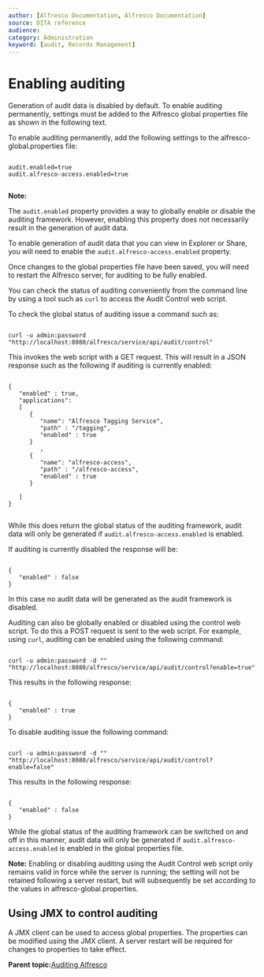 ```yaml
---
author: [Alfresco Documentation, Alfresco Documentation]
source: DITA reference
audience: 
category: Administration
keyword: [audit, Records Management]
---
```


# Enabling auditing

Generation of audit data is disabled by default. To enable auditing permanently, settings must be added to the Alfresco global properties file as shown in the following text.

To enable auditing permanently, add the following settings to the alfresco-global.properties file:

```

audit.enabled=true
audit.alfresco-access.enabled=true
    
```

**Note:**

The `audit.enabled` property provides a way to globally enable or disable the auditing framework. However, enabling this property does not necessarily result in the generation of audit data.

To enable generation of audit data that you can view in Explorer or Share, you will need to enable the `audit.alfresco-access.enabled` property.

Once changes to the global properties file have been saved, you will need to restart the Alfresco server, for auditing to be fully enabled.

You can check the status of auditing conveniently from the command line by using a tool such as `curl` to access the Audit Control web script.

To check the global status of auditing issue a command such as:

```

curl -u admin:password "http://localhost:8080/alfresco/service/api/audit/control"      

```

This invokes the web script with a GET request. This will result in a JSON response such as the following if auditing is currently enabled:

```

{
   "enabled" : true,
   "applications": 
   [
      {
         "name": "Alfresco Tagging Service",
         "path" : "/tagging",
         "enabled" : true
      }
         ,
      {
         "name": "alfresco-access",
         "path" : "/alfresco-access",
         "enabled" : true
      }
         
   ]
}
    
```

While this does return the global status of the auditing framework, audit data will only be generated if `audit.alfresco-access.enabled` is enabled.

If auditing is currently disabled the response will be:

```

{
   "enabled" : false
}  

```

In this case no audit data will be generated as the audit framework is disabled.

Auditing can also be globally enabled or disabled using the control web script. To do this a POST request is sent to the web script. For example, using `curl`, auditing can be enabled using the following command:

```

curl -u admin:password -d "" "http://localhost:8080/alfresco/service/api/audit/control?enable=true"

```

This results in the following response:

```

{
   "enabled" : true
}  

```

To disable auditing issue the following command:

```

curl -u admin:password -d "" "http://localhost:8080/alfresco/service/api/audit/control?enable=false"

```

This results in the following response:

```

{
   "enabled" : false
}  

```

While the global status of the auditing framework can be switched on and off in this manner, audit data will only be generated if `audit.alfresco-access.enabled` is enabled in the global properties file.

**Note:** Enabling or disabling auditing using the Audit Control web script only remains valid in force while the server is running; the setting will not be retained following a server restart, but will subsequently be set according to the values in alfresco-global.properties.

## Using JMX to control auditing

A JMX client can be used to access global properties. The properties can be modified using the JMX client. A server restart will be required for changes to properties to take effect.

**Parent topic:**[Auditing Alfresco](../concepts/audit-intro.md)

